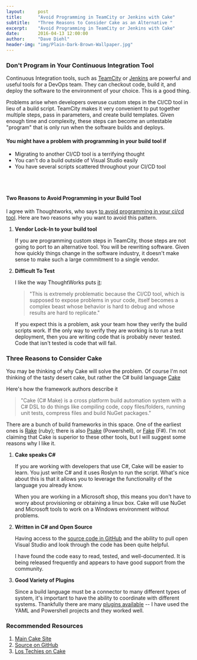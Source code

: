 ```yaml
---
layout:     post
title:      "Avoid Programming in TeamCity or Jenkins with Cake"
subtitle:   "Three Reasons to Consider Cake as an Alternative "
excerpt:    "Avoid Programming in TeamCity or Jenkins with Cake"
date:       2016-04-13 12:00:00
author:     "Dave Diehl"
header-img: "img/Plain-Dark-Brown-Wallpaper.jpg"
---
```

### Don't Program in Your Continuous Integration Tool
Continuous Integration tools, such as [TeamCity](https://www.jetbrains.com/teamcity/) or [Jenkins](https://jenkins.io/) are powerful and useful tools for a DevOps team.
They can checkout code, build it, and deploy the software to the environment of your choice. This is a good thing.

Problems arise when developers overuse custom steps in the CI/CD tool in lieu of a build script. TeamCity makes it very convenient to put together multiple steps, pass in parameters, and create build templates. Given enough time and complexity, these steps can become an untestable "program" that is only run when the software builds and deploys.

#### You might have a problem with programming in your build tool if

* Migrating to another CI/CD tool is a terrifying thought
* You can't do a build outside of Visual Studio easily
* You have several scripts scattered throughout your CI/CD tool
<br/>
<br/>

#### Two Reasons to Avoid Programming in your Build Tool
I agree with Thoughtworks, who says [to avoid programming in your ci/cd tool](https://www.thoughtworks.com/radar/techniques/programming-in-your-ci-cd-tool). Here are two reasons why you want to avoid this pattern.

1. **Vendor Lock-In to your build tool**

    If you are programming custom steps in TeamCity, those steps are not going to port to an alternative tool. You will be rewriting software. Given how quickly things change in the software industry, it doesn't make sense to make such a large commitment to a single vendor.

2. **Difficult To Test**

   I like the way ThoughtWorks puts [it](https://www.thoughtworks.com/radar/techniques/programming-in-your-ci-cd-tool):

    > "This is extremely problematic because the CI/CD tool, which is supposed to expose problems in your code, itself becomes a complex beast whose behavior is hard to debug and whose results are hard to replicate."

   If you expect this is a problem, ask your team how they verify the build scripts work. If the only way to verify they are working is to run a test deployment, then you are writing code that is probably never tested. Code that isn't tested is code that will fail.

### Three Reasons to Consider Cake

You may be thinking of why Cake will solve the problem. Of course I'm not thinking of the tasty desert cake, but rather the C# build language [Cake](http://cakebuild.net/)

Here's how the framework authors describe it

   > "Cake (C# Make) is a cross platform build automation system with a C# DSL to do things like compiling code, copy files/folders, running unit tests, compress files and build NuGet packages."

There are a bunch of build frameworks in this space. One of the earliest ones is [Rake](https://github.com/ruby/rake) (ruby); there is also [Psake](https://github.com/psake/psake) (Powershell), or [Fake](http://fsharp.github.io/FAKE/) (F#).  I'm not claiming that Cake is superior to these other tools, but I will suggest some reasons why I like it.

1. **Cake speaks C#**

   If you are working with developers that use C#, Cake will be easier to learn. You just write C# and it uses Roslyn to run the script.  What's nice about this is that it allows you to leverage the functionality of the language you already know.

   When you are working in a Microsoft shop, this means you don't have to worry about provisioning or obtaining a linux box. Cake will use NuGet and Microsoft tools to work on a Windows environment without problems.

2. **Written in C# and Open Source**

    Having access to the [source code in GitHub](https://github.com/cake-build/cake) and the ability to pull open Visual Studio and look through the code has been quite helpful.

    I have found the code easy to read, tested, and well-documented. It is being released frequently and appears to have good support from the community.

2. **Good Variety of Plugins**

    Since a build language must be a connector to many different types of system, it's important to have the ability to coordinate with different systems. Thankfully there are many [plugins available](http://cakebuild.net/addins) -- I have used the YAML and Powershell projects and they worked well.

### Recommended Resources

1.  [Main Cake Site](http://cakebuild.net)
2.  [Source on GitHub](https://github.com/cake-build/cake)
3.  [Los Techies on Cake](https://lostechies.com/chrismissal/2015/07/22/who-wants-cake/)
